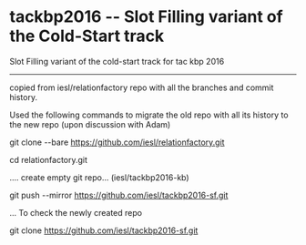 tackbp2016 -- Slot Filling variant of the Cold-Start track
==========

Slot Filling variant of the cold-start track for tac kbp 2016

----
copied from iesl/relationfactory repo with all the branches and commit history. 

Used the following commands to migrate the old repo with all its history to the new repo (upon discussion with Adam)


git clone --bare https://github.com/iesl/relationfactory.git

cd relationfactory.git

.... create empty git repo... (iesl/tackbp2016-kb)

git push --mirror  https://github.com/iesl/tackbp2016-sf.git

... To check the newly created repo

git clone https://github.com/iesl/tackbp2016-sf.git

